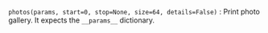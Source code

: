 `photos(params, start=0, stop=None, size=64, details=False)`
:   Print photo gallery. It expects the `__params__` dictionary.
